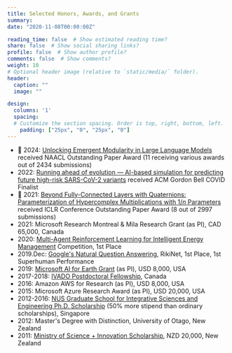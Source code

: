 ```yaml
---
title: Selected Honors, Awards, and Grants
summary: 
date: "2020-11-08T00:00:00Z"

reading_time: false  # Show estimated reading time?
share: false  # Show social sharing links?
profile: false  # Show author profile?
comments: false  # Show comments?
weight: 10
# Optional header image (relative to `static/media/` folder).
header:
  caption: ""
  image: ""

design:
  columns: '1'
  spacing:
  # Customize the section spacing. Order is top, right, bottom, left.
    padding: ["25px", "0", "25px", "0"]
---
```


- :star2: 2024: [Unlocking Emergent Modularity in Large Language Models](https://aclanthology.org/2024.naacl-long.144/) received NAACL Outstanding Paper Award (11 receiving various awards out of 2434 submissions)
- 2022: [Running ahead of evolution — AI-based simulation for predicting future high-risk SARS-CoV-2 variants](https://journals.sagepub.com/doi/abs/10.1177/10943420231188077) received ACM Gordon Bell COVID Finalist
- :star2: 2021: [Beyond Fully-Connected Layers with Quaternions: Parameterization of Hypercomplex Multiplications with $1/n$ Parameters](https://arxiv.org/abs/2102.08597) received ICLR Conference Outstanding Paper Award (8 out of 2997 submissions)
- 2021: Microsoft Research Montreal \& Mila Research Grant (as PI), CAD 65,000, Canada 
- 2020: [Multi-Agent Reinforcement Learning for Intelligent Energy Management](https://sites.google.com/view/citylearnchallenge/previous-edition-2020?authuser=0) Competition, 1st Place
- 2019.Dec: [Google's Natural Question Answering](https://ai.google.com/research/NaturalQuestions/leaderboard), RikiNet, 1st Place, 1st Superhuman Performance
- 2019: [Microsoft AI for Earth Grant](https://www.microsoft.com/en-us/ai/ai-for-earth) (as PI), USD 8,000, USA
- 2017-2018: [IVADO Postdoctoral Fellowship](https://ivado.ca/en/ivado-scholarships/postdoctoral-scholarships/), Canada
- 2016: Amazon AWS for Research (as PI), USD 8,000, USA 
- 2015: Microsoft Azure Research Award (as PI), USD 20,000, USA
- 2012-2016: [NUS Graduate School for Integrative Sciences and Engineering Ph.D. Scholarship](http://www.nus.edu.sg/ngs/prospective-students/#attractive-scholarship) (50\% more stipend than ordinary scholarships), Singapore
- 2012: Master's Degree with Distinction, University of Otago, New Zealand
- 2011: [Ministry of Science + Innovation Scholarship](https://www.mbie.govt.nz/), NZD 20,000, New Zealand